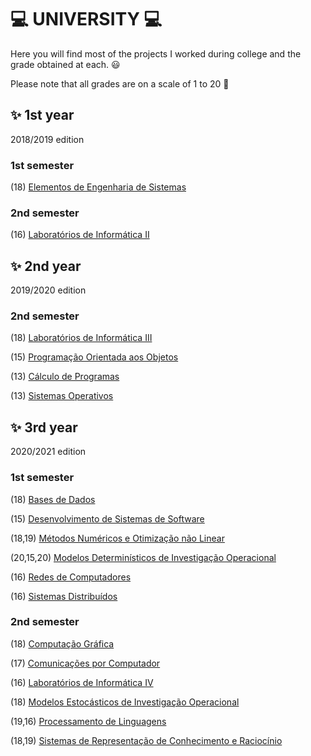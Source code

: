 # :computer: UNIVERSITY :computer:

Here you will find most of the projects I worked during college and the grade obtained at each. 😃

Please note that all grades are on a scale of 1 to 20 🙂

## :sparkles: 1st year 
2018/2019 edition

### 1st semester
(18) [Elementos de Engenharia de Sistemas](https://github.com/rita-peixoto/uminho-lei/tree/main/1YEAR/1st/EES)

### 2nd semester
(16) [Laboratórios de Informática II](https://github.com/rita-peixoto/uminho-lei/tree/main/1YEAR/2nd/LI2)

## :sparkles: 2nd year
2019/2020 edition
### 2nd semester
(18) [Laboratórios de Informática III](https://github.com/rita-peixoto/uminho-lei/tree/main/2YEAR/2nd/LI3)

(15) [Programação Orientada aos Objetos](https://github.com/rita-peixoto/uminho-lei/tree/main/2YEAR/2nd/POO)

(13) [Cálculo de Programas](https://github.com/rita-peixoto/uminho-lei/tree/main/2YEAR/2nd/CP)

(13) [Sistemas Operativos](https://github.com/rita-peixoto/uminho-lei/tree/main/2YEAR/2nd/SO)

## :sparkles: 3rd year 
2020/2021 edition
### 1st semester

(18) [Bases de Dados](https://github.com/rita-peixoto/uminho-lei/tree/main/3YEAR/1st/BD)

(15) [Desenvolvimento de Sistemas de Software](https://github.com/rita-peixoto/uminho-lei/tree/main/3YEAR/1st/DSS)

(18,19) [Métodos Numéricos e Otimização não Linear](https://github.com/rita-peixoto/uminho-lei/tree/main/3YEAR/1st/MNONL)

(20,15,20) [Modelos Determinísticos de Investigação Operacional](https://github.com/rita-peixoto/uminho-lei/tree/main/3YEAR/1st/MDIO)

(16) [Redes de Computadores](https://github.com/rita-peixoto/uminho-lei/tree/main/3YEAR/1st/RC)

(16) [Sistemas Distribuídos](https://github.com/rita-peixoto/uminho-lei/tree/main/3YEAR/1st/SD)


### 2nd semester

(18) [Computação Gráfica](https://github.com/rita-peixoto/uminho-lei/tree/main/3YEAR/2nd/CG)

(17) [Comunicações por Computador](https://github.com/rita-peixoto/uminho-lei/tree/main/3YEAR/2nd/CC)

(16) [Laboratórios de Informática IV](https://github.com/rita-peixoto/uminho-lei/tree/main/3YEAR/2nd/LI4)

(18) [Modelos Estocásticos de Investigação Operacional](https://github.com/rita-peixoto/uminho-lei/tree/main/3YEAR/2nd/MEIO)

(19,16) [Processamento de Linguagens](https://github.com/rita-peixoto/uminho-lei/tree/main/3YEAR/2nd/PL)

(18,19) [Sistemas de Representação de Conhecimento e Raciocínio](https://github.com/rita-peixoto/uminho-lei/tree/main/3YEAR/2nd/SRCR)







